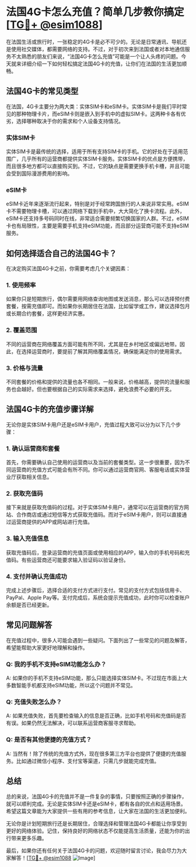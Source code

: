 # 法国4G卡怎么充值？简单几步教你搞定[[TG💪+ @esim1088](https://t.me/s/esim1088)]

在法国生活或旅行时，一张稳定的4G卡是必不可少的。无论是日常通讯、导航还是使用社交媒体，都需要网络的支持。不过，对于初次来到法国或者对本地通信服务不太熟悉的朋友们来说，“法国4G卡怎么充值”可能是一个让人头疼的问题。今天就来详细介绍一下如何轻松搞定法国4G卡的充值，让你们在法国的生活更加顺畅。

## 法国4G卡的常见类型

在法国，4G卡主要分为两大类：实体SIM卡和eSIM卡。实体SIM卡是我们平时常见的那种物理卡片，而eSIM卡则是嵌入到手机中的虚拟SIM卡。这两种卡各有优劣，选择哪种取决于你的需求和个人设备支持情况。

### 实体SIM卡

实体SIM卡是最传统的选择，适用于所有支持SIM卡的手机。它的好处在于适用范围广，几乎所有的运营商都提供实体SIM卡服务。实体SIM卡的优点是方便携带，而且很多地方都可以直接购买到。不过，它的缺点是需要更换手机卡槽，并且可能会受到国际漫游费用的影响。

### eSIM卡

eSIM卡近年来逐渐流行起来，特别是对于经常跨国旅行的人来说非常实用。eSIM卡不需要物理卡槽，可以通过网络下载到手机中，大大简化了换卡流程。此外，eSIM卡还支持多号码同时在线，非常适合需要频繁切换国家的人群。不过，eSIM卡也有局限性，主要是需要手机支持eSIM功能，而且部分运营商可能不支持eSIM服务。

## 如何选择适合自己的法国4G卡？

在决定购买法国4G卡之前，你需要考虑几个关键因素：

### 1. 使用频率

如果你只是短期旅行，偶尔需要用网络查询地图或发送消息，那么可以选择预付费套餐，按需充值即可。而如果你长期居住在法国，比如留学或工作，建议选择包月或长期合约套餐，这样更经济实惠。

### 2. 覆盖范围

不同的运营商在网络覆盖方面可能有所不同，尤其是在乡村地区或偏远地带。因此，在选择运营商时，要提前了解其网络覆盖情况，确保能满足你的使用需求。

### 3. 价格与流量

不同套餐的价格和提供的流量也各不相同。一般来说，价格越高，提供的流量和服务也会越好。但也要根据自己的实际需求来选择，避免浪费不必要的开支。

## 法国4G卡的充值步骤详解

无论你是实体SIM卡用户还是eSIM卡用户，充值过程大致可以分为以下几个步骤：

### 1. 确认运营商和套餐

首先，你需要确认自己使用的运营商以及当前的套餐类型。这一步很重要，因为不同运营商的充值方式可能会有所不同。你可以通过运营商官网、客服电话或实体营业厅获取相关信息。

### 2. 获取充值码

接下来就是获取充值码的过程。对于实体SIM卡用户，通常可以在运营商的官方网站、合作商店或通过短信等方式获取充值码。而对于eSIM卡用户，则可以直接通过运营商提供的APP或网站进行充值。

### 3. 输入充值信息

获取充值码后，登录运营商的充值页面或使用相应的APP，输入你的手机号码和充值码。有些运营商还可能要求输入验证码以验证身份。

### 4. 支付并确认充值成功

完成上述步骤后，选择合适的支付方式进行支付。常见的支付方式包括信用卡、PayPal、Apple Pay等。支付完成后，系统会提示充值成功，此时你可以检查账户余额是否已经更新。

## 常见问题解答

在充值过程中，很多人可能会遇到一些疑问。下面列出了一些常见的问题及解答，希望能帮助大家更好地理解和操作。

### Q: 我的手机不支持eSIM功能怎么办？

A: 如果你的手机不支持eSIM功能，那么只能选择实体SIM卡。不过现在市面上大多数智能手机都支持eSIM功能，所以这个问题并不常见。

### Q: 充值失败怎么办？

A: 如果充值失败，首先要检查输入的信息是否正确，比如手机号码和充值码是否有误。如果仍然无法解决，可以联系运营商客服寻求帮助。

### Q: 是否有其他便捷的充值方式？

A: 当然有！除了传统的充值方式外，现在很多第三方平台也提供了便捷的充值服务。比如通过微信小程序、支付宝等渠道，只需几步就能完成充值。

## 总结

总的来说，法国4G卡的充值并不是一件复杂的事情，只要按照正确的步骤操作，就可以顺利完成。无论是实体SIM卡还是eSIM卡，都有各自的优点和适用场景。希望这篇文章能为大家提供一些有用的参考信息，让大家在法国的生活更加便利。

无论你是计划短期旅行还是长期居住，合理选择和管理法国4G卡都能让你享受到更好的网络体验。记住，保持良好的网络状态不仅能提高生活质量，还能为你的出行带来更多乐趣。

最后，如果你还有任何关于法国4G卡的问题，欢迎随时留言讨论，我会尽力为大家解答！[[TG💪+ @esim1088](https://t.me/s/esim1088) ![Image](https://i.postimg.cc/4NQfJmqS/Snipaste-2025-05-13-00-14-12.png)]
